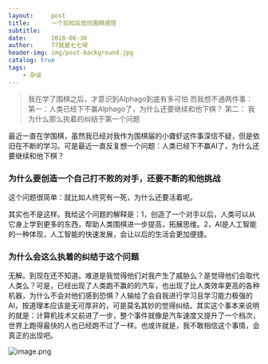 ```yaml
---
layout:     post
title:      一个后知后觉的围棋感悟
subtitle:   
date:       2018-06-30
author:     77就是七七呀
header-img: img/post-background.jpg
catalog: true
tags:
    - 杂谈
---
```

[^_^]: # (哈哈我是注释，不会在浏览器中显示。)
[^_^]: # tags包含杂谈，Life ？，Books

> 我在学了围棋之后，才意识到Alphago到底有多可怕
而我想不通两件事：
第一：人类已经下不赢Alphago了，为什么还要继续和他下棋？
第二： 我为什么那么执着的纠结于第一个问题


最近一直在学围棋，虽然我已经对我作为围棋届的小聋虾这件事深信不疑，但是依旧在不断的学习。可是最近一直反复想一个问题：人类已经下不赢AI了，为什么还要继续和他下棋？

### 为什么要创造一个自己打不败的对手，还要不断的和他挑战

这个问题很简单：就比如人终究有一死，为什么还要活着呢。

其实也不是这样。我给这个问题的解释是：1，创造了一个对手以后，人类可以从它身上学到更多的东西，帮助人类围棋进一步提高，拓展思维。2，AI是人工智能的一种体现，人工智能的快速发展，会让以后的生活会更加便捷。

### 为什么会这么执着的纠结于这个问题

无解。到现在还不知道。难道是我觉得他们对我产生了威胁么？是觉得他们会取代人类么？可是，已经出现了人类跑不赢的的汽车，也出现了比人类效率更高的各种机器，为什么不会对他们感到恐惧？人输给了会自我进行学习且学习能力极强的AI，按道理本应该是无可厚非的，可是莫名其妙的觉得纠结。其实这个事本来说明的就是：计算机技术又前进了一步，整个事件就像是汽车速度又提升了一个档次，世界上跑得最快的人也已经跑不过了一样。也或许就是，我不敢相信这个事情，会真正的出现吧。

![image.png](https://i.loli.net/2020/05/25/HpMIw4KV9z2eboy.png)
